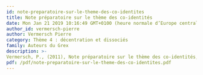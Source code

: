 ```yaml
---
id: note-preparatoire-sur-le-theme-des-co-identites
title: Note préparatoire sur le thème des co-identités
date: Mon Jan 21 2019 10:16:49 GMT+0100 (heure normale d’Europe centrale)
author_id: vermersch-pierre
author: Vermersch Pierre
category: Thème 4 : décentration et dissociés
family: Auteurs du Grex
description: >-
Vermersch, P., (2011), Note préparatoire sur le thème des co-identités, Expliciter n° 90, p. 13 – 18. 
pdf: /pdf/note-preparatoire-sur-le-theme-des-co-identites.pdf
---
```

